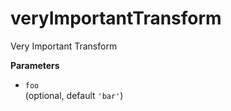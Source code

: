 # veryImportantTransform

Very Important Transform


**Parameters**

-   `foo`  
     (optional, default `'bar'`)


